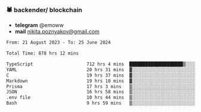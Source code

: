 ### 🕷 backender/ blockchain
- **telegram** @emoww
- **mail** nikita.poznyakov@gmail.com

<!--START_SECTION:waka-->

```txt
From: 21 August 2023 - To: 25 June 2024

Total Time: 878 hrs 12 mins

TypeScript                    712 hrs 4 mins  ████████████████████▒░░░░   81.06 %
YAML                          20 hrs 31 mins  ▓░░░░░░░░░░░░░░░░░░░░░░░░   02.34 %
C                             19 hrs 37 mins  ▓░░░░░░░░░░░░░░░░░░░░░░░░   02.23 %
Markdown                      19 hrs 10 mins  ▓░░░░░░░░░░░░░░░░░░░░░░░░   02.18 %
Prisma                        17 hrs 3 mins   ▒░░░░░░░░░░░░░░░░░░░░░░░░   01.94 %
JSON                          16 hrs 58 mins  ▒░░░░░░░░░░░░░░░░░░░░░░░░   01.93 %
.env file                     10 hrs 44 mins  ▒░░░░░░░░░░░░░░░░░░░░░░░░   01.22 %
Bash                          9 hrs 59 mins   ▒░░░░░░░░░░░░░░░░░░░░░░░░   01.14 %
```

<!--END_SECTION:waka-->




